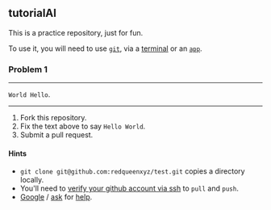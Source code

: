 ## tutorialAI

This is a practice repository, just for fun.  

To use it, you will need to use [`git`](https://up1.github.io/git-guide/index.html),  via a [terminal](https://www.iterm2.com/) or an [`app`](https://desktop.github.com/). 

### Problem 1

___
`World Hello`.
___

1) Fork this repository. 
2) Fix the text above to say `Hello World`.
3) Submit a pull request. 

#### Hints
*  `git clone git@github.com:redqueenxyz/test.git` copies a directory locally.  
* You'll need to [verify your github account via ssh](https://help.github.com/articles/adding-a-new-ssh-key-to-your-github-account/) to `pull` and `push`.
* [Google](https://yangsu.github.io/pull-request-tutorial/) / [ask](https://stackoverflow.com/questions/14680711/how-to-do-a-github-pull-request) for [help](mailto:vm@redqueen.xyz). 